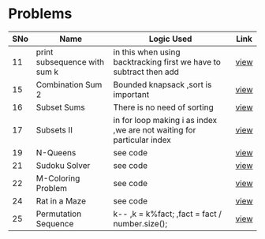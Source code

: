 # Problems

SNo | Name | Logic Used | Link |
----|------|------------|------|
11 | print subsequence with sum k | in this when using backtracking first we have to subtract then add | [view](%2311_print_subsequence_with_sum_k.cpp)
15 | Combination Sum 2 | Bounded knapsack ,sort is important | [view](%2315_Combination_Sum_2.cpp)
16 | Subset Sums | There is no need of sorting | [view](%2316_Subset_Sums.cpp)
17 | Subsets II | in for loop making i as index ,we are not waiting for particular index | [view](%2317_Subsets_II.cpp)
19 | N-Queens | see code | [view](%2319_N-Queens.cpp)
21 | Sudoku Solver | see code | [view](%2321_Sudoku_Solver.cpp)
22 | M-Coloring Problem | see code | [view](%2322_M-Coloring_Problem.cpp)
24 | Rat in a Maze | see code | [view](%2324_Rat_in_a_Maze.cpp)
25 | Permutation Sequence | k-- ,k = k%fact; ,fact = fact / number.size(); | [view](%2325_Permutation_Sequence.cpp)